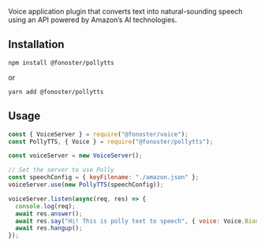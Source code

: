 Voice application plugin that converts text into natural-sounding speech using an API powered by Amazon’s AI technologies.

## Installation

```cli
npm install @fonoster/pollytts
```

or

```cli
yarn add @fonoster/pollytts
```

## Usage

```javascript
const { VoiceServer } = require("@fonoster/voice");
const PollyTTS, { Voice } = require("@fonoster/pollytts");

const voiceServer = new VoiceServer();

// Set the server to use Polly
const speechConfig = { keyFilename: "./amazon.json" };
voiceServer.use(new PollyTTS(speechConfig));

voiceServer.listen(async(req, res) => {
  console.log(req);
  await res.answer();
  await res.say("Hi! This is polly text to speech", { voice: Voice.Bianca });
  await res.hangup();
});
```
